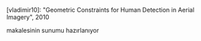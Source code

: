 [vladimir10]: "Geometric Constraints for Human Detection in Aerial Imagery",
              2010

makalesinin sunumu hazırlanıyor
